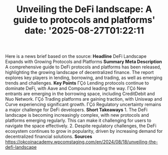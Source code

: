 ﻿---
title: "Unveiling the DeFi landscape: A guide to protocols and platforms'
date: '2025-08-27T01:22:11"
category: "Markets"
summary: ""
slug: "unveiling the defi landscape a guide to protocols and platfo"
source_urls:
  - "https://okcoinacademy.wpcomstaging.com/en/2024/08/18/unveiling-the-defi-landscape"
seo:
  title: "Unveiling the DeFi landscape: A guide to protocols and platforms | Hash n Hedge'
  description: '"
  keywords: ["news", "markets", "brief"]
---
Here is a news brief based on the source:  **Headline** DeFi Landscape Expands with Growing Protocols and Platforms  **Summary Meta Description** A comprehensive guide to DeFi protocols and platforms has been released, highlighting the growing landscape of decentralized finance. The report explores key players in lending, borrowing, and trading, as well as emerging trends and challenges.  **Key Points**  ΓÇó Lending protocols continue to dominate DeFi, with Aave and Compound leading the way. ΓÇó New entrants are emerging in the borrowing space, including CreditDebit and Nuo Network. ΓÇó Trading platforms are gaining traction, with Uniswap and Curve experiencing significant growth. ΓÇó Regulatory uncertainty remains a major challenge for DeFi developers.  **Short Takeaways**  1. The DeFi landscape is becoming increasingly complex, with new protocols and platforms emerging regularly. This can make it challenging for users to navigate the space effectively. 2. Despite regulatory challenges, the DeFi ecosystem continues to grow in popularity, driven by increasing demand for decentralized financial solutions.  **Sources** https://okcoinacademy.wpcomstaging.com/en/2024/08/18/unveiling-the-defi-landscape 

